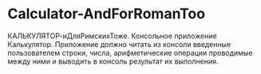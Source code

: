 # Calculator-AndForRomanToo
КАЛЬКУЛЯТОР-иДляРимскихТоже.  Консольное приложение Калькулятор. Приложение должно читать из консоли введенные пользователем строки, числа, арифметические операции проводимые между ними и выводить в консоль результат их выполнения.
